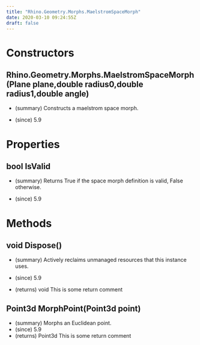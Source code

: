 ```yaml
---
title: "Rhino.Geometry.Morphs.MaelstromSpaceMorph"
date: 2020-03-10 09:24:55Z
draft: false
---
```


# Constructors
## Rhino.Geometry.Morphs.MaelstromSpaceMorph(Plane plane,double radius0,double radius1,double angle)
- (summary) 
     Constructs a maelstrom space morph.
     
- (since) 5.9
# Properties
## bool IsValid
- (summary) 
     Returns True if the space morph definition is valid, False otherwise.
     
- (since) 5.9
# Methods
## void Dispose()
- (summary) 
     Actively reclaims unmanaged resources that this instance uses.
     
- (since) 5.9
- (returns) void This is some return comment
## Point3d MorphPoint(Point3d point)
- (summary) Morphs an Euclidean point.
- (since) 5.9
- (returns) Point3d This is some return comment
